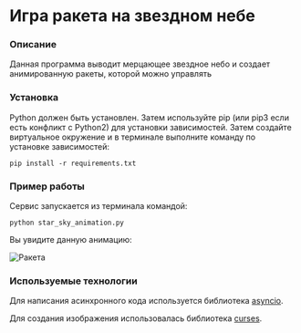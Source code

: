 # Игра ракета на звездном небе

### Описание

Данная программа выводит мерцающее звездное небо и создает анимированную ракеты, которой можно управлять

### Установка

Python должен быть установлен. Затем используйте pip (или pip3 если есть конфликт с Python2) для установки зависимостей. Затем создайте виртуальное окружение и в терминале выполните команду по установке зависимостей:

```
pip install -r requirements.txt
```


### Пример работы

Сервис запускается из терминала командой:

```
python star_sky_animation.py
```

Вы увидите данную анимацию:

![Ракета](https://dvmn.org/media/lessons/ezgif.com-optimize_YgtCKU0.gif)

### Используемые технологии 

Для написания асинхронного кода используется библиотека [asyncio](https://docs.python.org/3/library/asyncio.html).

Для создания изображения использовалась библиотека [curses](https://docs.python.org/3/howto/curses.html).